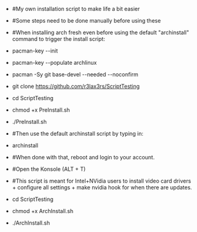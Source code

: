 -   #My own installation script to make life a bit easier
-   #Some steps need to be done manually before using these
-   #When installing arch fresh even before using the default "archinstall" command to trigger the install script:
-   pacman-key --init
-   pacman-key --populate archlinux
-   pacman -Sy git base-devel --needed --noconfirm
-   git clone https://github.com/r3lax3rs/ScriptTesting
-   cd ScriptTesting
-   chmod +x PreInstall.sh
-   ./PreInstall.sh

-  #Then use the default archinstall script by typing in:
-  archinstall

-  #When done with that, reboot and login to your account.
-  #Open the Konsole (ALT + T)
-  #This script is meant for Intel+NVidia users to install video card drivers + configure all settings + make nvidia hook for when there are updates.
-  cd ScriptTesting
-  chmod +x ArchInstall.sh
-  ./ArchInstall.sh
